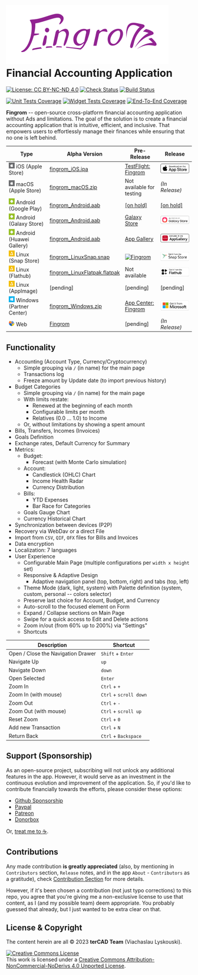 # ![Fingrom Logo](./docs/mockups/logo/main.svg) Financial Accounting Application
[![License: CC BY-NC-ND 4.0](https://img.shields.io/badge/License-CC_BY--NC--ND_4.0-lightgrey.svg)](https://creativecommons.org/licenses/by-nc-nd/4.0/) 
[![Check Status](https://github.com/lyskouski/app-finance/actions/workflows/push_to_main.yml/badge.svg?branch=main)](https://github.com/lyskouski/app-finance/actions/workflows/push_to_main.yml)
[![Build Status](https://github.com/lyskouski/app-finance/actions/workflows/build.yml/badge.svg)](https://github.com/lyskouski/app-finance/actions/workflows/build.yml)

[![Unit Tests Coverage](https://lyskouski.github.io/app-finance/coverage/unit_coverage_badge.svg)](https://github.com/lyskouski/app-finance/tree/main/test/unit/)
[![Widget Tests Coverage](https://lyskouski.github.io/app-finance/coverage/widget_coverage_badge.svg)](https://github.com/lyskouski/app-finance/tree/main/test/widget)
[![End-To-End Coverage](https://lyskouski.github.io/app-finance/coverage/e2e_coverage_badge.svg)](https://github.com/lyskouski/app-finance/tree/main/test/e2e)

**Fingrom** -- open-source cross-platform financial accounting application without Ads and limitations.
The goal of the solution is to create a financial accounting application that is intuitive, efficient, and inclusive. 
That empowers users to effortlessly manage their finances while ensuring that no one is left behind.


| Type                     | Alpha Version         | Pre-Release                   | Release                       |
| ------------------------ | ----------------------| ----------------------------- | ----------------------------- |
| ![Apple](./docs/mockups/icons/apple.png) iOS (Apple Store)        | [fingrom_iOS.ipa](https://github.com/lyskouski/app-finance/releases/latest) | [TestFlight: Fingrom](https://testflight.apple.com/join/93ECy9ZB) | [![iOS Apple Store](./docs/mockups/badges/ios.png)](https://apps.apple.com/us/app/fingrom/id6463955600) |
| ![Apple](./docs/mockups/icons/apple.png) macOS (Apple Store)      | [fingrom_macOS.zip](https://github.com/lyskouski/app-finance/releases/latest) | Not available for testing | _(In Release)_ |
| ![Android](./docs/mockups/icons/android.png) Android (Google Play)    | [fingrom_Android.aab](https://github.com/lyskouski/app-finance/releases/latest) | [[on hold]](https://github.com/lyskouski/app-finance/issues/129) | [[on hold]](https://github.com/lyskouski/app-finance/issues/129) |
| ![Android](./docs/mockups/icons/android.png) Android (Galaxy Store)   | [fingrom_Android.aab](https://github.com/lyskouski/app-finance/releases/latest) | [Galaxy Store](https://galaxystore.samsung.com/detail/com.tercad.fingrom) | [![Fingrom](./docs/mockups/badges/galaxy-store.png)](https://galaxy.store/apFinance) |
| ![Android](./docs/mockups/icons/android.png) Android (Huawei Gallery) | [fingrom_Android.aab](https://github.com/lyskouski/app-finance/releases/latest) | [App Gallery](https://appgallery.huawei.com/#/app/C109437079) | [![App Gallery](./docs/mockups/badges/huawei.png)](https://appgallery.huawei.com/#/app/C109437079) |
| ![Linux](./docs/mockups/icons/linux.png) Linux (Snap Store)       | [fingrom_LinuxSnap.snap](https://github.com/lyskouski/app-finance/releases/latest) | [![Fingrom](https://snapcraft.io/fingrom/badge.svg)](https://snapcraft.io/fingrom) | [![Snapcraft: Fingrom](./docs/mockups/badges/snap-store.png)](https://snapcraft.io/fingrom) |
| ![Linux](./docs/mockups/icons/linux.png) Linux (Flathub)          | [fingrom_LinuxFlatpak.flatpak](https://github.com/lyskouski/app-finance/releases/latest)  | Not available | [ ![Flathub: Fingrom](./docs/mockups/badges/flathub.png) ](https://flathub.org/apps/com.tercad.fingrom) |
| ![Linux](./docs/mockups/icons/linux.png) Linux (AppImage)         | [pending] | [pending] | [pending] |
| ![Windows](./docs/mockups/icons/windows.png) Windows (Partner Center) | [fingrom_Windows.zip](https://github.com/lyskouski/app-finance/releases/latest) | [App Center: Fingrom](https://appcenter.ms/orgs/terCAD/apps/Fingrom) | [![Microsoft Store](./docs/mockups/badges/windows.png)](https://apps.microsoft.com/detail/fingrom/9NNPDJ2ST0HV) |
| ![Web Browsers](./docs/mockups/icons/web.png) Web                      | [Fingrom](https://lyskouski.github.io/app-finance/) | [pending] | _(In Release)_ |


## Functionality
- Accounting (Account Type, Currency/Cryptocurrency)
  - Simple grouping via `/` (in name) for the main page
  - Transactions log
  - Freeze amount by Update date (to import previous history)
- Budget Categories
  - Simple grouping via `/` (in name) for the main page
  - With limits restate:
    - Renewed at the beginning of each month
    - Configurable limits per month
    - Relatives (0.0 ... 1.0) to Income
  - Or, without limitations by showing a spent amount
- Bills, Transfers, Incomes (Invoices)
- Goals Definition
- Exchange rates, Default Currency for Summary
- Metrics: 
  - Budget:
    - Forecast (with Monte Carlo simulation)
  - Account:
    - Candlestick (OHLC) Chart
    - Income Health Radar
    - Currency Distribution
  - Bills:
    - YTD Expenses
    - Bar Race for Categories
  - Goals Gauge Chart
  - Currency Historical Chart
- Synchronization between devices (P2P) 
- Recovery via WebDav or a direct File
- Import from `CSV`, `QIF`, `OFX` files for Bills and Invoices
- Data encryption
- Localization: 7 languages
- User Experience
  - Configurable Main Page (multiple configurations per `width x height` set)
  - Responsive & Adaptive Design
    - Adaptive navigation panel (top, bottom, right) and tabs (top, left)
  - Theme Mode (dark, light, system) with Palette definition (system, custom, personal -- colors selector)
  - Preserve last choice for Account, Budget, and Currency
  - Auto-scroll to the focused element on Form
  - Expand / Collapse sections on Main Page
  - Swipe for a quick access to Edit and Delete actions
  - Zoom in/out (from 60% up to 200%) via "Settings"
  - Shortcuts

| Description                         | Shortcut                       |
| ----------------------------------- | ------------------------------ |
| Open / Close the Navigation Drawer  | `Shift` + `Enter`              |
| Navigate Up                         | `up`                           |
| Navigate Down                       | `down`                         |
| Open Selected                       | `Enter`                        |
| Zoom In                             | `Ctrl` + `+`                   |
| Zoom In (with mouse)                | `Ctrl` + `scroll down`         |
| Zoom Out                            | `Ctrl` + `-`                   |
| Zoom Out (with mouse)               | `Ctrl` + `scroll up`           |
| Reset Zoom                          | `Ctrl` + `0`                   |
| Add new Transaction                 | `Ctrl` + `N`                   |
| Return Back                         | `Ctrl` + `Backspace`           |
<!--
| Edit Selected Item                  | `Ctrl` + `E`                   |
| Delete Selected Item                | `Ctrl` + `D`                   |
-->

## Support (Sponsorship)

As an open-source project, subscribing will not unlock any additional features in the app. However, it would serve as 
an investment in the continuous evolution and improvement of the application. So, if you'd like to contribute 
financially towards the efforts, please consider these options:

* [Github Sponsorship](https://github.com/users/lyskouski/sponsorship)
* [Paypal](https://www.paypal.me/terCAD)
* [Patreon](https://www.patreon.com/terCAD)
* [Donorbox](https://donorbox.org/tercad)

Or, [treat me to :coffee:](https://www.buymeacoffee.com/lyskouski).

## Contributions

Any made contribution **is greatly appreciated** (also, by mentioning in `Contributors` section, `Release` notes, and 
in the app `About` - `Contributors` as a gratitude), check [Contribution Section](./CONTRIBUTING.md) for more details.

However, if it's been chosen a contribution (not just typo corrections) to this repo, you agree that you're giving
me a non-exclusive license to use that content, as I (and my possible team) deem appropriate. You probably guessed 
that already, but I just wanted to be extra clear on that.

## License & Copyright

The content herein are all &copy; 2023 **terCAD Team** (Viachaslau Lyskouski).

<a rel="license" href="http://creativecommons.org/licenses/by-nc-nd/4.0/"><img alt="Creative Commons License" style="border-width:0" src="https://i.creativecommons.org/l/by-nc-nd/4.0/88x31.png" /></a><br />This work is licensed under a <a rel="license" href="http://creativecommons.org/licenses/by-nc-nd/4.0/">Creative Commons Attribution-NonCommercial-NoDerivs 4.0 Unported License</a>.
